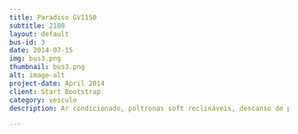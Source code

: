 ```yaml
---
title: Paradiso GV1150
subtitle: 2108 
layout: default
bus-id: 3
date: 2014-07-15
img: bus3.png
thumbnail: bus3.png
alt: image-alt
project-date: April 2014
client: Start Bootstrap
category: veiculo
description: Ar condicionado, poltronas soft reclináveis, descanso de perna, TV, DVD, som e banheiro inclusos.

---
```


